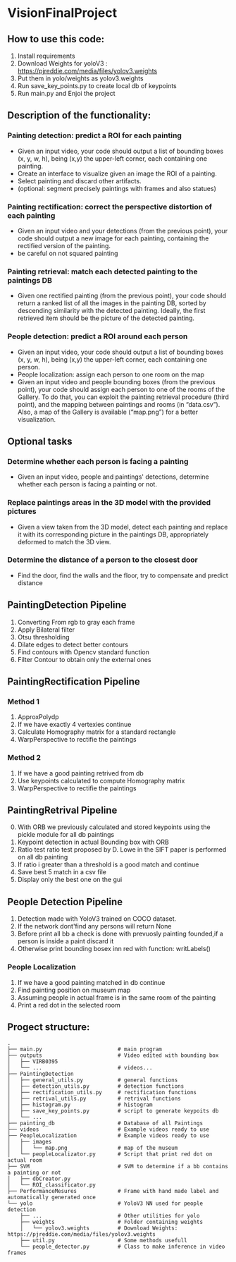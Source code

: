 # VisionFinalProject
## How to use this code:
1. Install requirements
2. Download Weights for yoloV3 : https://pjreddie.com/media/files/yolov3.weights
3. Put them in yolo/weights as yolov3.weights
4. Run save_key_points.py to create local db of keypoints
5. Run main.py and Enjoi the project

## Description of the functionality:
### Painting detection: predict a ROI for each painting
- Given an input video, your code should output a list of bounding boxes (x, y, w, h), being (x,y) the upper-left corner, each containing one painting.
- Create an interface to visualize given an image the ROI of a painting.
- Select painting and discard other artifacts.
- (optional: segment precisely paintings with frames and also statues)
### Painting rectification: correct the perspective distortion of each painting
- Given an input video and your detections (from the previous point), your code should output a new image for each painting, containing the rectified version of the painting.
- be careful on not squared painting
### Painting retrieval: match each detected painting to the paintings DB
- Given one rectified painting (from the previous point), your code should return a ranked list of all the images in the painting DB, sorted by descending similarity with the detected painting. Ideally, the first retrieved item should be the picture of the detected painting.
### People detection: predict a ROI around each person
- Given an input video, your code should output a list of bounding boxes (x, y, w, h), being (x,y) the upper-left corner, each containing one person. 
- People localization: assign each person to one room on the map
- Given an input video and people bounding boxes (from the previous point), your code should assign each person to one of the rooms of the Gallery. To do that, you can exploit the painting retrieval procedure (third point), and the mapping between paintings and rooms (in “data.csv”). Also, a map of the Gallery is available (“map.png”) for a better visualization.

## Optional tasks
### Determine whether each person is facing a painting
- Given an input video, people and paintings' detections, determine whether each person is facing a painting or not.
### Replace paintings areas in the 3D model with the provided pictures
- Given a view taken from the 3D model, detect each painting and replace it with its corresponding picture in the paintings DB, appropriately deformed to match the 3D view.
### Determine the distance of a person to the closest door
- Find the door, find the walls and the floor, try to compensate and predict distance

## PaintingDetection Pipeline
1. Converting From rgb to gray each frame
2. Apply Bilateral filter
3. Otsu thresholding
4. Dilate edges to detect better contours
5. Find contours with Opencv standard function
6. Filter Contour to obtain only the external ones

## PaintingRectification Pipeline
### Method 1
1. ApproxPolydp
2. If we have exactly 4 vertexies continue
3. Calculate Homography matrix for a standard rectangle
4. WarpPerspective to rectifie the paintings
### Method 2
1. If we have a good painting retrived from db
2. Use keypoints calculated to compute Homography matrix
3. WarpPerspective to rectifie the paintings

## PaintingRetrival Pipeline
0. With ORB we previously calculated and stored keypoints using the pickle module for all db paintings
1. Keypoint detection in actual Bounding box with ORB
2. Ratio test ratio test proposed by D. Lowe in the SIFT paper is performed on all db painting
3. If ratio i greater than a threshold is a good match and continue
4. Save best 5 match in a csv file
5. Display only the best one on the gui


## People Detection Pipeline
1. Detection made with YoloV3 trained on COCO dataset.
2. If the network dont'find any persons will return None
3. Before print all bb a check is done with prevuosly painting founded,if a person is inside a paint discard it
4. Otherwise print bounding bosex inn red with function: writLabels()
### People Localization
1. If we have a good painting matched in db continue
2. Find painting position on museum map
3. Assuming people in actual frame is in the same room of the painting
4. Print a red dot in the selected room

## Progect structure:
    .
    ├── main.py                        # main program
    ├── outputs                        # Video edited with bounding box
    │   ├── VIRB0395
    │   └── ...                        # videos...
    ├── PaintingDetection
    │   ├── general_utils.py           # general functions
    │   ├── detection_utils.py         # detection functions
    │   ├── rectification_utils.py     # rectification functions
    │   ├── retrival_utils.py          # retrival functions
    │   ├── histogram.py               # histogram
    │   ├── save_key_points.py         # script to generate keypoits db
    │   └── ...
    ├── painting_db                    # Database of all Paintings
    ├── videos                         # Example videos ready to use
    ├── PeopleLocalization             # Example videos ready to use
    │   ├── images
    │   │   └── map.png                # map of the museum
    │   └── peopleLocalizator.py       # Script that print red dot on actual room
    ├── SVM                            # SVM to determine if a bb contains a painting or not
    │   ├── dbCreator.py
    │   └── ROI_classificator.py
    ├── PerformanceMesures             # Frame with hand made label and automatically generated once
    └── yolo                           # YoloV3 NN used for people detection
        ├── ...                        # Other utilities for yolo
        ├── weights                    # Folder containing weights
        │   └── yolov3.weights         # Download Weights: https://pjreddie.com/media/files/yolov3.weights
        ├── util.py                    # Some methods usefull
        └── people_detector.py         # Class to make inference in video frames
